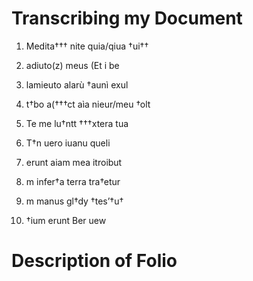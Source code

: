 # Transcribing my Document

1) Medita††† nite quia/qiua †ui††

2) adiuto(z) meus (Et i be

3) lamieuto alarù †aunì exul

4) t†bo a(†††ct aìa nieur/meu †olt

5) Te me lu†ntt †††xtera tua 

6) T†n uero iuanu queli

7) erunt aiam mea itroibut

8) m infer†a terra tra†etur

9) m manus gl†dy †tes’†u†

10) †ium erunt Ber uew

# Description of Folio
